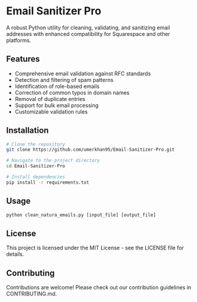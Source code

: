 # Email Sanitizer Pro

A robust Python utility for cleaning, validating, and sanitizing email addresses with enhanced compatibility for Squarespace and other platforms.

## Features

- Comprehensive email validation against RFC standards
- Detection and filtering of spam patterns
- Identification of role-based emails
- Correction of common typos in domain names
- Removal of duplicate entries
- Support for bulk email processing
- Customizable validation rules

## Installation

```bash
# Clone the repository
git clone https://github.com/umerkhan95/Email-Sanitizer-Pro.git

# Navigate to the project directory
cd Email-Sanitizer-Pro

# Install dependencies
pip install -r requirements.txt
```

## Usage

```python
python clean_natura_emails.py [input_file] [output_file]
```

## License

This project is licensed under the MIT License - see the LICENSE file for details.

## Contributing

Contributions are welcome! Please check out our contribution guidelines in CONTRIBUTING.md.